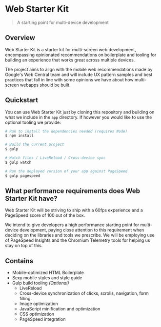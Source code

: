 # Web Starter Kit

> A starting point for multi-device development


## Overview

Web Starter Kit is a starter kit for multi-screen web development, encompassing opinionated recommendations on boilerplate and tooling for building an experience that works great across multiple devices.

The project aims to align with the mobile web recommendations made by Google's Web Central team and will include UX pattern samples and best practices that fall in line with some opinions we have about how multi-screen webapps should be built.


## Quickstart

You can use Web Starter Kit just by cloning this repository and building on what we include in the `app` directory. If however you would like to use the optional tooling we provide:

```sh
# Run to install the dependencies needed (requires Node)
$ npm install 

# Build the current project
$ gulp

# Watch files / LiveReload / Cross-device sync
$ gulp watch

# Run the deployed version of your app against PageSpeed
$ gulp pagespeed
```


## What performance requirements does Web Starter Kit have?

Web Starter Kit will be striving to ship with a 60fps experience and a PageSpeed score of 100 out of the box.

We intend to give developers a high performance starting point for multi-device development, paying close attention to this requirement when deciding on the libraries and tools we prescribe. We will be employing use of PageSpeed Insights and the Chromium Telemetry tools for helping us stay on top of this.


## Contains

* Mobile-optimized HTML Boilerplate
* Sexy mobile styles and style guide
* Gulp build tooling *(Optional)*
  * LiveReload
  * Cross-device synchronization of clicks, scrolls, navigation, form filling.
  * Image optimization
  * JavaScript minification and optimization
  * CSS optimization
  * PageSpeed integration
